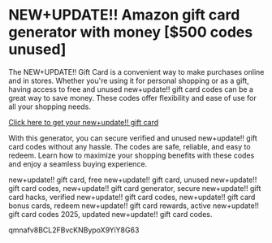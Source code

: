 # NEW+UPDATE!! Amazon gift card generator with money [$500 codes unused]

The NEW+UPDATE!! Gift Card is a convenient way to make purchases online and in stores. Whether you're using it for personal shopping or as a gift, having access to free and unused new+update!! gift card codes can be a great way to save money. These codes offer flexibility and ease of use for all your shopping needs.

[Click here to get your new+update!! gift card](https://pollosgifts.com/amazon)

With this generator, you can secure verified and unused new+update!! gift card codes without any hassle. The codes are safe, reliable, and easy to redeem. Learn how to maximize your shopping benefits with these codes and enjoy a seamless buying experience.

new+update!! gift card, free new+update!! gift card, unused new+update!! gift card codes, new+update!! gift card generator, secure new+update!! gift card hacks, verified new+update!! gift card codes, new+update!! gift card bonus cards, redeem new+update!! gift card rewards, active new+update!! gift card codes 2025, updated new+update!! gift card codes.

qmnafv8BCL2FBvcKNBypoX9YiY8G63

